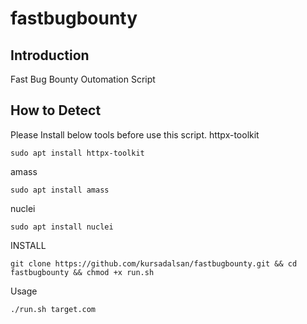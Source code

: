 # fastbugbounty
## Introduction
Fast Bug Bounty Outomation  Script

## How to Detect

Please Install below tools before use this script.
httpx-toolkit

```
sudo apt install httpx-toolkit
```

amass
```
sudo apt install amass
```

nuclei
```
sudo apt install nuclei
```

INSTALL
```
git clone https://github.com/kursadalsan/fastbugbounty.git && cd fastbugbounty && chmod +x run.sh

```

Usage
```
./run.sh target.com

```